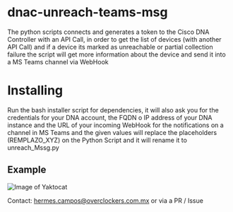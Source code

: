 # dnac-unreach-teams-msg
The python scripts connects and generates a token to the Cisco DNA Controller with an API Call, in order to get the list of devices  (with another API Call) and if a device its marked as unreachable or partial collection failure the script will get more information about the device and send it into a MS Teams channel via WebHook

# Installing
Run the bash installer script for dependencies, it will also ask you for the credentials for your DNA account, the FQDN o IP address of your DNA instance and the URL of your incoming WebHook for the notifications on a channel in MS Teams and the given values will replace the placeholders (REMPLAZO_XYZ) on the Python Script and it will rename it to unreach_Mssg.py

## Example

![Image of Yaktocat](https://i.imgur.com/Vzl0485.png)

Contact: hermes.campos@overclockers.com.mx or via a PR / Issue 
